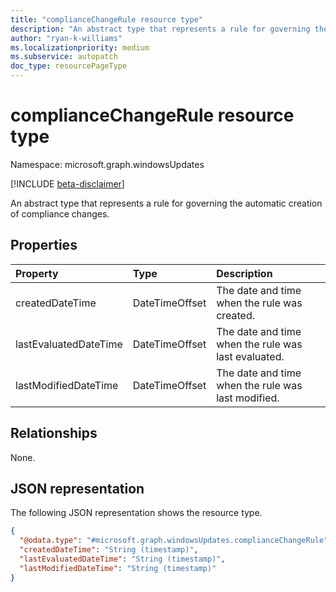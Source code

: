 ```yaml
---
title: "complianceChangeRule resource type"
description: "An abstract type that represents a rule for governing the automatic creation of compliance changes."
author: "ryan-k-williams"
ms.localizationpriority: medium
ms.subservice: autopatch
doc_type: resourcePageType
---
```


# complianceChangeRule resource type

Namespace: microsoft.graph.windowsUpdates

[!INCLUDE [beta-disclaimer](../../includes/beta-disclaimer.md)]

An abstract type that represents a rule for governing the automatic creation of compliance changes.

## Properties
| Property              | Type           | Description                                         |
|:----------------------|:---------------|:----------------------------------------------------|
| createdDateTime       | DateTimeOffset | The date and time when the rule was created.        |
| lastEvaluatedDateTime | DateTimeOffset | The date and time when the rule was last evaluated. |
| lastModifiedDateTime  | DateTimeOffset | The date and time when the rule was last modified.  |

## Relationships
None.

## JSON representation
The following JSON representation shows the resource type.
<!-- {
  "blockType": "resource",
  "@odata.type": "microsoft.graph.windowsUpdates.complianceChangeRule"
}
-->
``` json
{
  "@odata.type": "#microsoft.graph.windowsUpdates.complianceChangeRule",
  "createdDateTime": "String (timestamp)",
  "lastEvaluatedDateTime": "String (timestamp)",
  "lastModifiedDateTime": "String (timestamp)"
}
```
